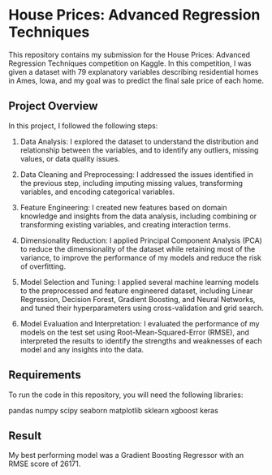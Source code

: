 # House Prices: Advanced Regression Techniques

This repository contains my submission for the House Prices: Advanced Regression Techniques competition on Kaggle. In this competition, I was given a dataset with 79 explanatory variables describing residential homes in Ames, Iowa, and my goal was to predict the final sale price of each home.

## Project Overview

In this project, I followed the following steps:

1. Data Analysis: I explored the dataset to understand the distribution and relationship between the variables, and to identify any outliers, missing values, or data quality issues.

2. Data Cleaning and Preprocessing: I addressed the issues identified in the previous step, including imputing missing values, transforming variables, and encoding categorical variables.

3. Feature Engineering: I created new features based on domain knowledge and insights from the data analysis, including combining or transforming existing variables, and creating interaction terms.

4. Dimensionality Reduction: I applied Principal Component Analysis (PCA) to reduce the dimensionality of the dataset while retaining most of the variance, to improve the performance of my models and reduce the risk of overfitting.

5. Model Selection and Tuning: I applied several machine learning models to the preprocessed and feature engineered dataset, including Linear Regression, Decision Forest, Gradient Boosting, and Neural Networks, and tuned their hyperparameters using cross-validation and grid search.

6. Model Evaluation and Interpretation: I evaluated the performance of my models on the test set using Root-Mean-Squared-Error (RMSE), and interpreted the results to identify the strengths and weaknesses of each model and any insights into the data.

## Requirements

To run the code in this repository, you will need the following libraries:

pandas
numpy
scipy
seaborn
matplotlib
sklearn
xgboost
keras

## Result

My best performing model was a Gradient Boosting Regressor with an RMSE score of 26171.
